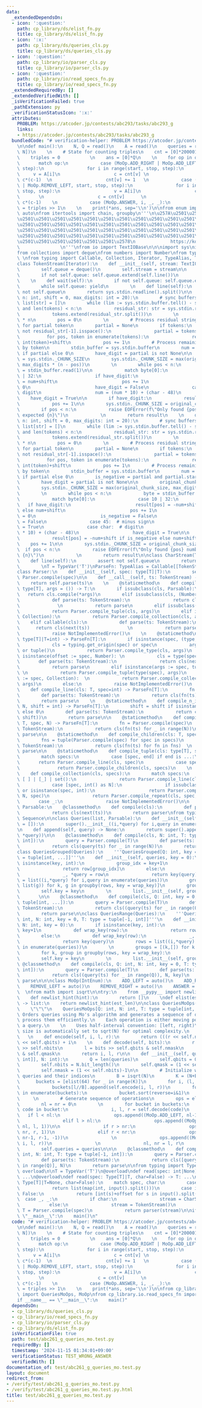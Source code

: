 ```yaml
---
data:
  _extendedDependsOn:
  - icon: ':question:'
    path: cp_library/ds/elist_fn.py
    title: cp_library/ds/elist_fn.py
  - icon: ':x:'
    path: cp_library/ds/queries_cls.py
    title: cp_library/ds/queries_cls.py
  - icon: ':question:'
    path: cp_library/io/parser_cls.py
    title: cp_library/io/parser_cls.py
  - icon: ':question:'
    path: cp_library/io/read_specs_fn.py
    title: cp_library/io/read_specs_fn.py
  _extendedRequiredBy: []
  _extendedVerifiedWith: []
  _isVerificationFailed: true
  _pathExtension: py
  _verificationStatusIcon: ':x:'
  attributes:
    PROBLEM: https://atcoder.jp/contests/abc293/tasks/abc293_g
    links:
    - https://atcoder.jp/contests/abc293/tasks/abc293_g
  bundledCode: "# verification-helper: PROBLEM https://atcoder.jp/contests/abc293/tasks/abc293_g\n\
    \n\ndef main():\n    N, Q = read()\n    A = read()\n    queries = read(QueriesMoOps[Q,\
    \ N])\n    \n    # State for counting triples\n    cnt = [0]*200001        \n\
    \    triples = 0           \n    ans = [0]*Q\n    \n    for op in queries:\n \
    \       match op:\n            case (MoOp.ADD_RIGHT | MoOp.ADD_LEFT, start, stop,\
    \ step):\n                for i in range(start, stop, step):\n               \
    \     v = A[i]\n                    c = cnt[v] \n                    triples +=\
    \ c*(c-1)  \n                    cnt[v] += 1   \n            case (MoOp.REMOVE_RIGHT\
    \ | MoOp.REMOVE_LEFT, start, stop, step):\n                for i in range(start,\
    \ stop, step):\n                    v = A[i]\n                    cnt[v] -= 1\
    \       \n                    c = cnt[v]      \n                    triples -=\
    \ c*(c-1)    \n            case (MoOp.ANSWER, i, _, _):\n                ans[i]\
    \ = triples >> 1\n    \n    print(*ans, sep='\\n')\n\nfrom enum import IntEnum,\
    \ auto\nfrom itertools import chain, groupby\n'''\n\u257A\u2501\u2501\u2501\u2501\
    \u2501\u2501\u2501\u2501\u2501\u2501\u2501\u2501\u2501\u2501\u2501\u2501\u2501\
    \u2501\u2501\u2501\u2501\u2501\u2501\u2501\u2501\u2501\u2501\u2501\u2501\u2501\
    \u2501\u2501\u2501\u2501\u2501\u2501\u2501\u2501\u2501\u2501\u2501\u2501\u2501\
    \u2501\u2501\u2501\u2501\u2501\u2501\u2501\u2501\u2501\u2501\u2501\u2501\u2501\
    \u2501\u2501\u2501\u2501\u2501\u2501\u2578\n             https://kobejean.github.io/cp-library\
    \               \n'''\nfrom io import TextIOBase\n\n\nimport sys\nimport typing\n\
    from collections import deque\nfrom numbers import Number\nfrom types import GenericAlias\
    \ \nfrom typing import Callable, Collection, Iterator, TypeAlias, TypeVar\n\n\
    class TokenStream(Iterator):\n    def __init__(self, stream: TextIOBase = sys.stdin):\n\
    \        self.queue = deque()\n        self.stream = stream\n\n    def __next__(self):\n\
    \        if not self.queue: self.queue.extend(self.line())\n        return self.queue.popleft()\n\
    \    \n    def wait(self):\n        if not self.queue: self.queue.extend(self.line())\n\
    \        while self.queue: yield\n        \n    def line(self):\n        assert\
    \ not self.queue\n        return sys.stdin.readline().split()\n\n    def n_uints(self,\
    \ n: int, shift = 0, max_digits: int = 20):\n        # sync buffers\n        tokens:\
    \ list[str] = []\n        while (lim := sys.stdin.buffer.tell() - sys.stdin.tell())\
    \ and len(tokens) < n:\n            residual_str: str = sys.stdin.readline(lim)\n\
    \            tokens.extend(residual_str.split())\n        \n        result = [0]\
    \ * n\n        pos = 0\n        \n        # Process residual string and check\
    \ for partial token\n        partial = None\n        if tokens:\n            if\
    \ not residual_str[-1].isspace():\n                partial = tokens.pop()\n  \
    \          for pos, token in enumerate(tokens):\n                result[pos] =\
    \ int(token)+shift\n            pos += 1\n        # Process remaining data token\
    \ by token\n        stdin_buffer = sys.stdin.buffer\n        num = int(partial)\
    \ if partial else 0\n        have_digit = partial is not None\n\n        original_chunk_size\
    \ = sys.stdin._CHUNK_SIZE\n        sys.stdin._CHUNK_SIZE = max(original_chunk_size,\
    \ max_digits * (n - pos))\n        \n        while pos < n:\n            byte\
    \ = stdin_buffer.read(1)\n\n            match byte[0]:\n                case 10\
    \ | 32:\n                    if have_digit:\n                        result[pos]\
    \ = num+shift\n                        pos += 1\n                        num =\
    \ 0\n                        have_digit = False\n                case char:  #\
    \ digit\n                    num = (num * 10) + (char - 48)\n                \
    \    have_digit = True\n\n        if have_digit:\n            result[pos] = num+shift\n\
    \            pos += 1\n\n        sys.stdin._CHUNK_SIZE = original_chunk_size \n\
    \        if pos < n:\n            raise EOFError(f\"Only found {pos} numbers,\
    \ expected {n}\")\n            \n        return result\n    \n    def n_ints(self,\
    \ n: int, shift = 0, max_digits: int = 20):\n        # sync buffers\n        tokens:\
    \ list[str] = []\n        while (lim := sys.stdin.buffer.tell() - sys.stdin.tell())\
    \ and len(tokens) < n:\n            residual_str: str = sys.stdin.readline(lim)\n\
    \            tokens.extend(residual_str.split())\n        \n        result = [0]\
    \ * n\n        pos = 0\n        \n        # Process residual string and check\
    \ for partial token\n        partial = None\n        if tokens:\n            if\
    \ not residual_str[-1].isspace():\n                partial = tokens.pop()\n  \
    \          for pos, token in enumerate(tokens):\n                result[pos] =\
    \ int(token)+shift\n            pos += 1\n        # Process remaining data token\
    \ by token\n        stdin_buffer = sys.stdin.buffer\n        num = abs(int(partial))\
    \ if partial else 0\n        is_negative = partial and partial.startswith('-')\n\
    \        have_digit = partial is not None\n\n        original_chunk_size = sys.stdin._CHUNK_SIZE\n\
    \        sys.stdin._CHUNK_SIZE = max(original_chunk_size, max_digits * (n - pos))\n\
    \        \n        while pos < n:\n            byte = stdin_buffer.read(1)\n\n\
    \            match byte[0]:\n                case 10 | 32:\n                 \
    \   if have_digit:\n                        result[pos] = -num+shift if is_negative\
    \ else num+shift\n                        pos += 1\n                        num\
    \ = 0\n                        is_negative = False\n                        have_digit\
    \ = False\n                case 45:  # minus sign\n                    is_negative\
    \ = True\n                case char:  # digit\n                    num = (num\
    \ * 10) + (char - 48)\n                    have_digit = True\n\n        if have_digit:\n\
    \            result[pos] = -num+shift if is_negative else num+shift\n        \
    \    pos += 1\n\n        sys.stdin._CHUNK_SIZE = original_chunk_size \n      \
    \  if pos < n:\n            raise EOFError(f\"Only found {pos} numbers, expected\
    \ {n}\")\n            \n        return result\n\nclass CharStream(TokenStream):\n\
    \    def line(self):\n        assert not self.queue\n        return next(self.stream).rstrip()\n\
    \        \nT = TypeVar('T')\nParseFn: TypeAlias = Callable[[TokenStream],T]\n\
    class Parser:\n    def __init__(self, spec: type[T]|T):\n        self.parse =\
    \ Parser.compile(spec)\n\n    def __call__(self, ts: TokenStream) -> T:\n    \
    \    return self.parse(ts)\n    \n    @staticmethod\n    def compile_type(cls:\
    \ type[T], args = ()) -> T:\n        if issubclass(cls, Parsable):\n         \
    \   return cls.compile(*args)\n        elif issubclass(cls, (Number, str)):\n\
    \            def parse(ts: TokenStream):\n                return cls(next(ts))\
    \              \n            return parse\n        elif issubclass(cls, tuple):\n\
    \            return Parser.compile_tuple(cls, args)\n        elif issubclass(cls,\
    \ Collection):\n            return Parser.compile_collection(cls, args)\n    \
    \    elif callable(cls):\n            def parse(ts: TokenStream):\n          \
    \      return cls(next(ts))              \n            return parse\n        else:\n\
    \            raise NotImplementedError()\n    \n    @staticmethod\n    def compile(spec:\
    \ type[T]|T=int) -> ParseFn[T]:\n        if isinstance(spec, (type, GenericAlias)):\n\
    \            cls = typing.get_origin(spec) or spec\n            args = typing.get_args(spec)\
    \ or tuple()\n            return Parser.compile_type(cls, args)\n        elif\
    \ isinstance(offset := spec, Number): \n            cls = type(spec)  \n     \
    \       def parse(ts: TokenStream):\n                return cls(next(ts)) + offset\n\
    \            return parse\n        elif isinstance(args := spec, tuple):     \
    \ \n            return Parser.compile_tuple(type(spec), args)\n        elif isinstance(args\
    \ := spec, Collection):  \n            return Parser.compile_collection(type(spec),\
    \ args)\n        else:\n            raise NotImplementedError()\n    \n    @staticmethod\n\
    \    def compile_line(cls: T, spec=int) -> ParseFn[T]:\n        fn = Parser.compile(spec)\n\
    \        def parse(ts: TokenStream):\n            return cls(fn(ts) for _ in ts.wait())\n\
    \        return parse\n    \n    @staticmethod\n    def compile_n_ints(cls: T,\
    \ N, shift = int) -> ParseFn[T]:\n        shift = shift if isinstance(shift, int)\
    \ else 0\n        def parse(ts: TokenStream):\n            return cls(ts.n_ints(N,\
    \ shift))\n        return parse\n\n    @staticmethod\n    def compile_repeat(cls:\
    \ T, spec, N) -> ParseFn[T]:\n        fn = Parser.compile(spec)\n        def parse(ts:\
    \ TokenStream):\n            return cls(fn(ts) for _ in range(N))\n        return\
    \ parse\n\n    @staticmethod\n    def compile_children(cls: T, specs) -> ParseFn[T]:\n\
    \        fns = tuple(Parser.compile(spec) for spec in specs)\n        def parse(ts:\
    \ TokenStream):\n            return cls(fn(ts) for fn in fns)  \n        return\
    \ parse\n\n    @staticmethod\n    def compile_tuple(cls: type[T], specs) -> ParseFn[T]:\n\
    \        match specs:\n            case [spec, end] if end is ...:\n         \
    \       return Parser.compile_line(cls, spec)\n            case specs:   \n  \
    \              return Parser.compile_children(cls, specs)\n    \n    @staticmethod\n\
    \    def compile_collection(cls, specs):\n        match specs:\n            case\
    \ [ ] | [_] | set():\n                return Parser.compile_line(cls, *specs)\n\
    \            case [spec, int() as N]:\n                if issubclass(spec, int)\
    \ or isinstance(spec, int):\n                    return Parser.compile_n_ints(cls,\
    \ N, spec)\n                return Parser.compile_repeat(cls, spec, N)\n     \
    \       case _:\n                raise NotImplementedError()\n\n        \nclass\
    \ Parsable:\n    @classmethod\n    def compile(cls):\n        def parser(ts: TokenStream):\n\
    \            return cls(next(ts))\n        return parser\nfrom typing import Iterable,\
    \ Sequence\n\nclass Queries(list, Parsable):\n    def __init__(self, data: Iterable\
    \ = []):\n        super().__init__((i,*query) for i,query in enumerate(data))\n\
    \n    def append(self, query) -> None:\n        return super().append((len(self),\
    \ *query))\n\n    @classmethod\n    def compile(cls, N: int, T: type = tuple[int,\
    \ int]):\n        query = Parser.compile(T)\n        def parse(ts: TokenStream):\n\
    \            return cls(query(ts) for _ in range(N))\n        return parse\n\n\
    class QueriesGrouped(Queries):\n    '''QueriesGrouped[Q: int, key = 0, T: type\
    \ = tuple[int, ...]]'''\n    def __init__(self, queries, key = 0):\n        if\
    \ isinstance(key, int):\n            group_idx = key+1\n            def wrap_key(row):\n\
    \                return row[group_idx]\n        else:\n            def wrap_key(row):\n\
    \                _, *query = row\n                return key(query)\n        rows\
    \ = list((i,*query) for i,query in enumerate(queries))\n        groups = [(k,\
    \ list(g)) for k, g in groupby(rows, key = wrap_key)]\n        groups.sort()\n\
    \        self.key = key\n        \n        list.__init__(self, groups)\n     \
    \       \n\n    @classmethod\n    def compile(cls, Q: int, key = 0, T: type =\
    \ tuple[int, ...]):\n        query = Parser.compile(T)\n        def parse(ts:\
    \ TokenStream):\n            return cls((query(ts) for _ in range(Q)), key)\n\
    \        return parse\n\nclass QueriesRange(Queries):\n    '''QueriesRange[Q:\
    \ int, N: int, key = 0, T: type = tuple[-1, int]]'''\n    def __init__(self, queries,\
    \ N: int, key = 0):\n        if isinstance(key, int):\n            group_idx =\
    \ key+1\n            def wrap_key(row):\n                return row[group_idx]\n\
    \        else:\n            def wrap_key(row):\n                _, *query = row\n\
    \                return key(query)\n        rows = list((i,*query) for i,query\
    \ in enumerate(queries))\n        \n        groups = [(k,[]) for k in range(N)]\n\
    \        for k, group in groupby(rows, key = wrap_key):\n            groups[k][1].extend(group)\n\
    \        self.key = key\n        \n        list.__init__(self, groups)\n\n   \
    \ @classmethod\n    def compile(cls, Q: int, N: int, key = 0, T: type = tuple[-1,\
    \ int]):\n        query = Parser.compile(T)\n        def parse(ts: TokenStream):\n\
    \            return cls((query(ts) for _ in range(Q)), N, key)\n        return\
    \ parse\n\n\nclass MoOp(IntEnum):\n    ADD_LEFT = auto()\n    ADD_RIGHT = auto()\n\
    \    REMOVE_LEFT = auto()\n    REMOVE_RIGHT = auto()\n    ANSWER = auto()\n  \
    \  \nfrom math import isqrt\n\ntry:\n    from __pypy__ import newlist_hint\nexcept:\n\
    \    def newlist_hint(hint):\n        return []\n    \ndef elist(est_len: int)\
    \ -> list:\n    return newlist_hint(est_len)\n\nclass QueriesMoOps(list[tuple],Parsable):\n\
    \    \"\"\"\n    QueriesMoOps[Q: int, N: int, T: type = tuple[int, int]]\n   \
    \ Orders queries using Mo's algorithm and generates a sequence of operations to\
    \ process them efficiently.\n    Each operation is either moving pointers or answering\
    \ a query.\n    \n    Uses half-interval convention: [left, right)\n    Block\
    \ size is automatically set to sqrt(N) for optimal complexity.\n    \"\"\"\n \
    \   \n    def encode(self, i, l, r):\n        return (((r << self.nbits) + l)\
    \ << self.qbits) + i\n    \n    def decode(self, bits):\n        r = bits >> self.qbits\
    \ >> self.nbits\n        l = bits >> self.qbits & self.nmask\n        i = bits\
    \ & self.qmask\n        return i, l, r\n\n    def __init__(self, queries: list[tuple[int,\
    \ int]], N: int):\n        Q = len(queries)\n        self.qbits = Q.bit_length()\n\
    \        self.nbits = N.bit_length()\n        self.qmask = (1 << self.qbits)-1\n\
    \        self.nmask = (1 << self.nbits)-1\n\n        # Initialize with original\
    \ queries and their indices\n        B = isqrt(N)\n        K = (N+B-1)//B\n  \
    \      buckets = [elist(64) for _ in range(K)]\n        for i, (l, r) in enumerate(queries):\n\
    \            buckets[l//B].append(self.encode(i, l, r))\n        for i, bucket\
    \ in enumerate(buckets):\n            bucket.sort(reverse=i&1)\n        \n   \
    \     \n        # Generate sequence of operations\n        ops = elist(3*Q)\n\n\
    \        nl = nr = 0\n        \n        for bucket in buckets:\n            for\
    \ code in bucket:\n                i, l, r = self.decode(code)\n             \
    \   if l < nl:\n                    ops.append((MoOp.ADD_LEFT, nl-1, l-1, -1))\n\
    \                elif l > nl:\n                    ops.append((MoOp.REMOVE_LEFT,\
    \ nl, l, 1))\n\n                if r > nr:\n                    ops.append((MoOp.ADD_RIGHT,\
    \ nr, r, 1))\n                elif r < nr:\n                    ops.append((MoOp.REMOVE_RIGHT,\
    \ nr-1, r-1, -1))\n                \n                ops.append((MoOp.ANSWER,\
    \ i, l, r))\n                \n                nl, nr = l, r\n        super().__init__(ops)\n\
    \        self.queries = queries\n\n\n    @classmethod\n    def compile(cls, Q:\
    \ int, N: int, T: type = tuple[-1, int]):\n        query = Parser.compile(T)\n\
    \        def parse(ts: TokenStream):\n            return cls([query(ts) for _\
    \ in range(Q)], N)\n        return parse\n\nfrom typing import Type, TypeVar,\
    \ overload\n\nT = TypeVar('T')\n@overload\ndef read(spec: int|None) -> list[int]:\
    \ ...\n@overload\ndef read(spec: Type[T]|T, char=False) -> T: ...\ndef read(spec:\
    \ Type[T]|T=None, char=False):\n    match spec, char:\n        case None, False:\n\
    \            return list(map(int, input().split()))\n        case int(offset),\
    \ False:\n            return [int(s)+offset for s in input().split()]\n      \
    \  case _, _:\n            if char:\n                stream = CharStream()\n \
    \           else:\n                stream = TokenStream()\n            parser:\
    \ T = Parser.compile(spec)\n            return parser(stream)\n\nif __name__ ==\
    \ \"__main__\":\n    main()\n"
  code: "# verification-helper: PROBLEM https://atcoder.jp/contests/abc293/tasks/abc293_g\n\
    \n\ndef main():\n    N, Q = read()\n    A = read()\n    queries = read(QueriesMoOps[Q,\
    \ N])\n    \n    # State for counting triples\n    cnt = [0]*200001        \n\
    \    triples = 0           \n    ans = [0]*Q\n    \n    for op in queries:\n \
    \       match op:\n            case (MoOp.ADD_RIGHT | MoOp.ADD_LEFT, start, stop,\
    \ step):\n                for i in range(start, stop, step):\n               \
    \     v = A[i]\n                    c = cnt[v] \n                    triples +=\
    \ c*(c-1)  \n                    cnt[v] += 1   \n            case (MoOp.REMOVE_RIGHT\
    \ | MoOp.REMOVE_LEFT, start, stop, step):\n                for i in range(start,\
    \ stop, step):\n                    v = A[i]\n                    cnt[v] -= 1\
    \       \n                    c = cnt[v]      \n                    triples -=\
    \ c*(c-1)    \n            case (MoOp.ANSWER, i, _, _):\n                ans[i]\
    \ = triples >> 1\n    \n    print(*ans, sep='\\n')\n\nfrom cp_library.ds.queries_cls\
    \ import QueriesMoOps, MoOp\nfrom cp_library.io.read_specs_fn import read\n\n\
    if __name__ == \"__main__\":\n    main()"
  dependsOn:
  - cp_library/ds/queries_cls.py
  - cp_library/io/read_specs_fn.py
  - cp_library/io/parser_cls.py
  - cp_library/ds/elist_fn.py
  isVerificationFile: true
  path: test/abc261_g_queries_mo.test.py
  requiredBy: []
  timestamp: '2024-11-15 01:34:01+09:00'
  verificationStatus: TEST_WRONG_ANSWER
  verifiedWith: []
documentation_of: test/abc261_g_queries_mo.test.py
layout: document
redirect_from:
- /verify/test/abc261_g_queries_mo.test.py
- /verify/test/abc261_g_queries_mo.test.py.html
title: test/abc261_g_queries_mo.test.py
---
```

